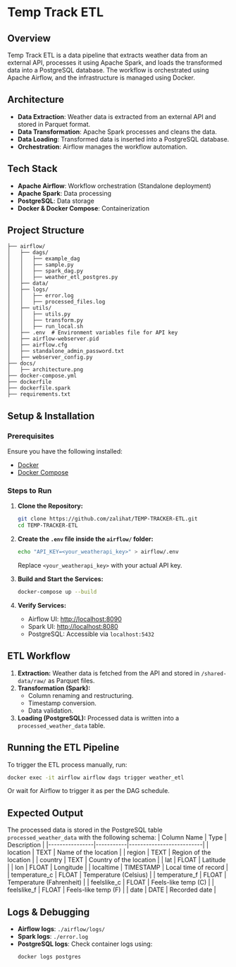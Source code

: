 # Temp Track ETL

## Overview
Temp Track ETL is a data pipeline that extracts weather data from an external API, processes it using Apache Spark, and loads the transformed data into a PostgreSQL database. The workflow is orchestrated using Apache Airflow, and the infrastructure is managed using Docker.

## Architecture
- **Data Extraction**: Weather data is extracted from an external API and stored in Parquet format.
- **Data Transformation**: Apache Spark processes and cleans the data.
- **Data Loading**: Transformed data is inserted into a PostgreSQL database.
- **Orchestration**: Airflow manages the workflow automation.

## Tech Stack
- **Apache Airflow**: Workflow orchestration (Standalone deployment)
- **Apache Spark**: Data processing
- **PostgreSQL**: Data storage
- **Docker & Docker Compose**: Containerization

## Project Structure
```
├── airflow/
│   ├── dags/
│   │   ├── example_dag
│   │   ├── sample.py
│   │   ├── spark_dag.py
│   │   ├── weather_etl_postgres.py
│   ├── data/
│   ├── logs/
│   │   ├── error.log
│   │   ├── processed_files.log
│   ├── utils/
│   │   ├── utils.py
│   │   ├── transform.py
│   │   ├── run_local.sh
│   ├── .env  # Environment variables file for API key
│   ├── airflow-webserver.pid
│   ├── airflow.cfg
│   ├── standalone_admin_password.txt
│   ├── webserver_config.py
├── docs/
│   ├── architecture.png
├── docker-compose.yml
├── dockerfile
├── dockerfile.spark
├── requirements.txt
```

## Setup & Installation
### Prerequisites
Ensure you have the following installed:
- [Docker](https://www.docker.com/get-started)
- [Docker Compose](https://docs.docker.com/compose/)

### Steps to Run
1. **Clone the Repository:**
   ```sh
   git clone https://github.com/zalihat/TEMP-TRACKER-ETL.git
   cd TEMP-TRACKER-ETL
   ```
2. **Create the `.env` file inside the `airflow/` folder:**
   ```sh
   echo "API_KEY=<your_weatherapi_key>" > airflow/.env
   ```
   Replace `<your_weatherapi_key>` with your actual API key.

3. **Build and Start the Services:**
   ```sh
   docker-compose up --build
   ```
4. **Verify Services:**
   - Airflow UI: [http://localhost:8090](http://localhost:8090)
   - Spark UI: [http://localhost:8080](http://localhost:8080)
   - PostgreSQL: Accessible via `localhost:5432`

## ETL Workflow
1. **Extraction:** Weather data is fetched from the API and stored in `/shared-data/raw/` as Parquet files.
2. **Transformation (Spark):**
   - Column renaming and restructuring.
   - Timestamp conversion.
   - Data validation.
3. **Loading (PostgreSQL):** Processed data is written into a `processed_weather_data` table.

## Running the ETL Pipeline
To trigger the ETL process manually, run:
```sh
docker exec -it airflow airflow dags trigger weather_etl
```
Or wait for Airflow to trigger it as per the DAG schedule.

## Expected Output
The processed data is stored in the PostgreSQL table `processed_weather_data` with the following schema:
| Column Name     | Type       | Description              |
|----------------|-----------|--------------------------|
| location       | TEXT      | Name of the location    |
| region        | TEXT      | Region of the location  |
| country       | TEXT      | Country of the location |
| lat           | FLOAT     | Latitude                |
| lon           | FLOAT     | Longitude               |
| localtime     | TIMESTAMP | Local time of record    |
| temperature_c | FLOAT     | Temperature (Celsius)   |
| temperature_f | FLOAT     | Temperature (Fahrenheit) |
| feelslike_c   | FLOAT     | Feels-like temp (C)     |
| feelslike_f   | FLOAT     | Feels-like temp (F)     |
| date          | DATE      | Recorded date           |

## Logs & Debugging
- **Airflow logs**: `./airflow/logs/`
- **Spark logs**: `./error.log`
- **PostgreSQL logs**: Check container logs using:
  ```sh
  docker logs postgres
  ```



